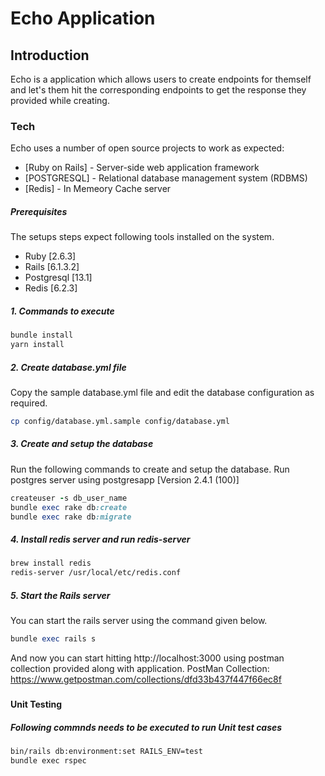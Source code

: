 # Echo Application
## Introduction

Echo is a application which allows users to create endpoints for themself and  let's them hit the corresponding endpoints to get the response they provided while creating.

### Tech

Echo uses a number of open source projects to work as expected:

- [Ruby on Rails] - Server-side web application framework
- [POSTGRESQL] - Relational database management system (RDBMS)
- [Redis] - In Memeory Cache server 
##### Prerequisites

The setups steps expect following tools installed on the system.

- Ruby [2.6.3]
- Rails [6.1.3.2]
- Postgresql [13.1]
- Redis [6.2.3]

##### 1. Commands to execute

```bash
bundle install
yarn install
```

##### 2. Create database.yml file

Copy the sample database.yml file and edit the database configuration as required.

```bash
cp config/database.yml.sample config/database.yml
```

##### 3. Create and setup the database

Run the following commands to create and setup the database.
Run postgres server using postgresapp [Version 2.4.1 (100)]

```ruby
createuser -s db_user_name
bundle exec rake db:create
bundle exec rake db:migrate
```

##### 4. Install redis server and run redis-server

```bash
brew install redis
redis-server /usr/local/etc/redis.conf
```

##### 5. Start the Rails server

You can start the rails server using the command given below.

```ruby
bundle exec rails s
```

And now you can start hitting http://localhost:3000 using postman collection provided
along with application.
PostMan Collection: https://www.getpostman.com/collections/dfd33b437f447f66ec8f
##### 


#### Unit Testing

##### Following commnds needs to be executed to run Unit test cases 

```sh
bin/rails db:environment:set RAILS_ENV=test
bundle exec rspec
```